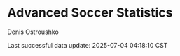 # Advanced Soccer Statistics
Denis Ostroushko

<!-- gfm -->

Last successful data update: 2025-07-04 04:18:10 CST
